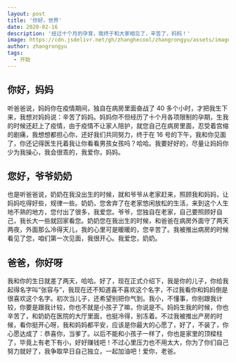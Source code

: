```yaml
---
layout: post
title: '你好，世界'
date: 2020-02-16
description: '经过十个月的孕育，我终于和大家相见了，辛苦了，妈妈！'
image: https://cdn.jsdelivr.net/gh/zhanghecool/zhangrongyu/assets/images/hello_world.jpg
author: zhangrongyu
tags:
  - 开始
---
```


## 你好，妈妈

听爸爸说，妈妈你在疫情期间，独自在病房里面奋战了 40 多个小时，才把我生下来，我想对妈妈说：辛苦了妈妈。妈妈你不但经历了十个月各项限制的孕期，生我的时候还赶上了疫情，由于疫情不让家人陪护，就您自己在病房里面，忍受着宫缩的剧痛，我想想都担心你，还好我们共同努力，终于在 16 号的下午，我和你见面了，你还记得医生托着我让你看看男孩女孩吗？哈哈。我要好好的，尽量让妈妈你少为我操心，我会很乖的，我爱你，妈妈。

## 您好，爷爷奶奶

也是听爸爸说，奶奶在我没出生的时候，就和爷爷从老家赶来，照顾我和妈妈，让妈妈吃得好些，规律一些。奶奶，您舍弃了在老家悠闲放松的生活，来到这个人生地不熟的地方，您付出了很多，我爱您。爷爷，您独自在老家，自己要照顾好自己，我长大一些就回家看您。奶奶您在我出生的时候，和爸爸在病房外面守了两天两夜，外面那么冷得天儿，我的心里可是暖暖的，您辛苦了。我被推出病房的时候看见了您，咱们第一次见面，我很开心。我爱您，奶奶。

## 爸爸，你好呀

我和你的生日就差了两天，哈哈。好了，现在正式介绍下，我是你的儿子，你给我起得名字叫“张容与”，我现在还不知道喜不喜欢这个名字，不过我看你和妈妈倒是很喜欢这个名字。初次当儿子，还希望别把你气到。我小，不懂事，你别跟我计较，你要是跟我计较，你也不就是小孩子了嘛，你说是不。妈妈生我的时候，你也辛苦了，和奶奶在医院的大厅里面，也挺冷得，别冻着。不过我被推出产房的时候，看你挺开心呀，我和妈妈都平安，应该是你最大的心愿了，好了，不装了，你心愿达成了：恭喜你，当爹了。以后不能和小孩子一样了，你也是家里的顶樑柱了，毕竟上有老下有小，好好赚钱吧！不过心里压力也不用太大，你为了你们自己努力就好了，我争取早日自己独立，一起加油吧！爱你，老爸。